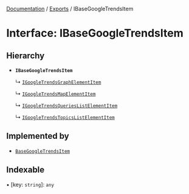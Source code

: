 [Documentation](../README.md) / [Exports](../modules.md) / IBaseGoogleTrendsItem

# Interface: IBaseGoogleTrendsItem

## Hierarchy

- **`IBaseGoogleTrendsItem`**

  ↳ [`IGoogleTrendsGraphElementItem`](IGoogleTrendsGraphElementItem.md)

  ↳ [`IGoogleTrendsMapElementItem`](IGoogleTrendsMapElementItem.md)

  ↳ [`IGoogleTrendsQueriesListElementItem`](IGoogleTrendsQueriesListElementItem.md)

  ↳ [`IGoogleTrendsTopicsListElementItem`](IGoogleTrendsTopicsListElementItem.md)

## Implemented by

- [`BaseGoogleTrendsItem`](../classes/BaseGoogleTrendsItem.md)

## Indexable

▪ [key: `string`]: `any`
